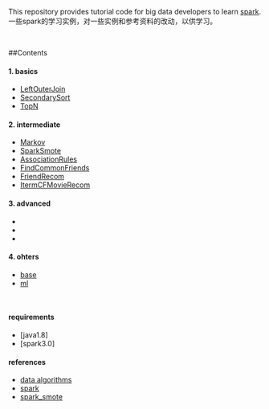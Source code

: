 This repository provides tutorial code for big data developers to learn [spark](https://github.com/apache/spark).
一些spark的学习实例，对一些实例和参考资料的改动，以供学习。

<br/>

##Contents

#### 1. basics
* [LeftOuterJoin](https://github.com/jiangnanboy/spark_tutorial/blob/master/src/main/java/com/sy/dataalgorithms/basics/LeftOuterJoin.java)
* [SecondarySort](https://github.com/jiangnanboy/spark_tutorial/blob/master/src/main/java/com/sy/dataalgorithms/basics/SecondarySort.java)
* [TopN](https://github.com/jiangnanboy/spark_tutorial/blob/master/src/main/java/com/sy/dataalgorithms/basics/TopN.java)

#### 2. intermediate
* [Markov](https://github.com/jiangnanboy/spark_tutorial/blob/master/src/main/java/com/sy/dataalgorithms/intermediate/smartemail/Markov.java)
* [SparkSmote](https://github.com/jiangnanboy/spark_tutorial/blob/master/src/main/java/com/sy/dataalgorithms/intermediate/SparkSmote.java)
* [AssociationRules](https://github.com/jiangnanboy/spark_tutorial/blob/master/src/main/java/com/sy/dataalgorithms/intermediate/AssociationRules.java)
* [FindCommonFriends](https://github.com/jiangnanboy/spark_tutorial/blob/master/src/main/java/com/sy/dataalgorithms/intermediate/FindCommonFriends.java)
* [FriendRecom](https://github.com/jiangnanboy/spark_tutorial/blob/master/src/main/java/com/sy/dataalgorithms/intermediate/FriendRecom.java)
* [ItermCFMovieRecom](https://github.com/jiangnanboy/spark_tutorial/blob/master/src/main/java/com/sy/dataalgorithms/intermediate/ItermCFMovieRecom.java)

#### 3. advanced
* []()
* []()
* []()

#### 4. ohters
* [base](https://github.com/jiangnanboy/spark_tutorial/blob/master/src/main/java/com/sy/dataalgorithms/others/base)
* [ml](https://github.com/jiangnanboy/spark_tutorial/blob/master/src/main/java/com/sy/dataalgorithms/others/ml)

<br/>


#### requirements
* [java1.8]
* [spark3.0]

#### references
* [data algorithms](https://github.com/mahmoudparsian/data-algorithms-book)
* [spark](https://github.com/apache/spark/tree/master/examples/src/main/java/org/apache/spark/examples)
* [spark_smote](https://github.com/jiangnanboy/spark-smote)
